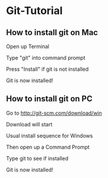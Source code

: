 # Git-Tutorial

## How to install git on Mac

Open up Terminal

Type "git" into command prompt

Press "Install" if git is not installed

Git is now installed!

## How to install git on PC

Go to http://git-scm.com/download/win

Download will start

Usual install sequence for Windows

Then open up a Command Prompt

Type git to see if installed

Git is now installed!

